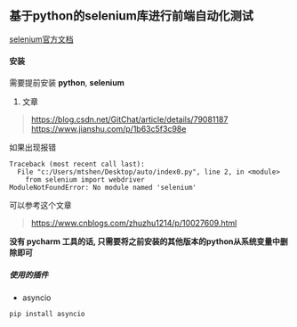 ## 基于python的selenium库进行前端自动化测试

[selenium官方文档](https://www.selenium.dev/documentation/zh-cn/)

#### 安装
需要提前安装 **python**, **selenium**

1. 文章
> https://blog.csdn.net/GitChat/article/details/79081187
> https://www.jianshu.com/p/1b63c5f3c98e

如果出现报错
```
Traceback (most recent call last):
  File "c:/Users/mtshen/Desktop/auto/index0.py", line 2, in <module>
    from selenium import webdriver
ModuleNotFoundError: No module named 'selenium'
```
可以参考这个文章
> https://www.cnblogs.com/zhuzhu1214/p/10027609.html

**没有 pycharm 工具的话, 只需要将之前安装的其他版本的python从系统变量中删除即可**

##### 使用的插件
- asyncio
```
pip install asyncio
```
